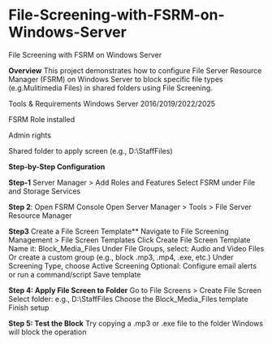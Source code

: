 # File-Screening-with-FSRM-on-Windows-Server
File Screening with FSRM on Windows Server

 **Overview**
This project demonstrates how to configure File Server Resource Manager (FSRM) on Windows Server to block specific file types (e.g.Mulitimedia Files) in shared folders using File Screening.

Tools & Requirements
Windows Server 2016/2019/2022/2025

FSRM Role installed

Admin rights

Shared folder to apply screen (e.g., D:\StaffFiles)

**Step-by-Step Configuration**

**Step-1**
Server Manager > Add Roles and Features
Select FSRM under File and Storage Services

**Step 2**: Open FSRM Console
Open Server Manager > Tools > File Server Resource Manager

**Step3** Create a File Screen Template**
Navigate to File Screening Management > File Screen Templates
Click Create File Screen Template
Name it: Block_Media_Files
Under File Groups, select:
Audio and Video Files
Or create a custom group (e.g., block .mp3, .mp4, .exe, etc.)
Under Screening Type, choose Active Screening
Optional: Configure email alerts or run a command/script
Save template

**Step 4: Apply File Screen to Folder**
Go to File Screens > Create File Screen
Select folder: e.g., D:\StaffFiles
Choose the Block_Media_Files template
Finish setup

**Step 5: Test the Block**
Try copying a .mp3 or .exe file to the folder
Windows will block the operation

